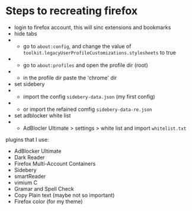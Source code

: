 # Steps to recreating firefox

- login to firefox account, this will sinc extensions and bookmarks
- hide tabs
- - go to `about:config`, and change the value of `toolkit.legacyUserProfileCustomizations.stylesheets` to true
- - go to `about:profiles` and open the profile dir (root)
- - in the profile dir paste the 'chrome' dir
- set sidebery
- - import the config `sidebery-data.json` (my first config)
- - or import the refained comfig `sidebery-data-re.json`
- set adblocker white list
- - AdBlocler Ultimate > settings > white list and import `whitelist.txt`

plugins that I use:
- AdBlocker Ultimate
- Dark Reader
- Firefox Multi-Account Containers
- Sidebery
- smartReader
- vimium C
- Gramar and Spell Check
- Copy Plain text (maybe not so important)
- Firefox color (for my theme)
